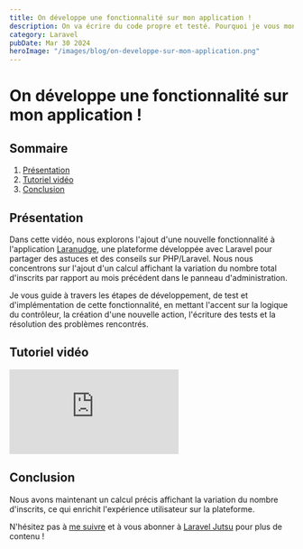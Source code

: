 ```yaml
---
title: On développe une fonctionnalité sur mon application !
description: On va écrire du code propre et testé. Pourquoi je vous montre ça ? Pour vous permettre de VOUS perfectionner.
category: Laravel
pubDate: Mar 30 2024
heroImage: "/images/blog/on-developpe-sur-mon-application.png"
---
```


# On développe une fonctionnalité sur mon application !

## Sommaire
1. [Présentation](#presentation)
2. [Tutoriel vidéo](#tutorielvideo)
3. [Conclusion](#conclusion)

## Présentation <a name="presentation"></a>

Dans cette vidéo, nous explorons l'ajout d'une nouvelle fonctionnalité à l'application [Laranudge](https://laranudge.com), une plateforme développée avec Laravel pour partager des astuces et des conseils sur PHP/Laravel. Nous nous concentrons sur l'ajout d'un calcul affichant la variation du nombre total d'inscrits par rapport au mois précédent dans le panneau d'administration.

Je vous guide à travers les étapes de développement, de test et d'implémentation de cette fonctionnalité, en mettant l'accent sur la logique du contrôleur, la création d'une nouvelle action, l'écriture des tests et la résolution des problèmes rencontrés.

## Tutoriel vidéo <a name="tutorielvideo"></a>

<iframe class="w-full aspect-video" src="https://www.youtube.com/embed/D4uykX42ERo" frameborder="0" allowfullscreen></iframe>

## Conclusion <a name="conclusion"></a>

Nous avons maintenant un calcul précis affichant la variation du nombre d'inscrits, ce qui enrichit l'expérience utilisateur sur la plateforme.

N'hésitez pas à [me suivre](https://twitter.com/LaravelJutsu) et à vous abonner à [Laravel Jutsu](https://www.youtube.com/@LaravelJutsu) pour plus de contenu !